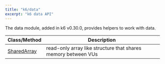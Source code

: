 ```yaml
---
title: "k6/data"
excerpt: "k6 data API"
---
```


The data module, added in k6 v0.30.0, provides helpers to work with data.

| Class/Method | Description |
| ----- | ----------- |
| [SharedArray](/javascript-api/v0-32/k6-data/sharedarray) | read-only array like structure that shares memory between VUs |
